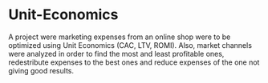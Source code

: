# Unit-Economics

A project were marketing expenses from an online shop were to be optimized using Unit Economics (CAC, LTV, ROMI). Also, market channels were analyzed in order to find the most and least profitable ones,  redestribute expenses to the best ones and reduce expenses of the one not giving good results.

